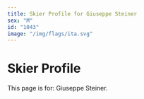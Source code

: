 ```yaml
---
title: Skier Profile for Giuseppe Steiner
sex: "M"
id: "1043"
image: "/img/flags/ita.svg" 
---
```


# Skier Profile

This page is for: Giuseppe Steiner.
    